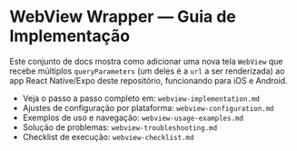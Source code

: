 # WebView Wrapper — Guia de Implementação

Este conjunto de docs mostra como adicionar uma nova tela `WebView` que recebe múltiplos `queryParameters` (um deles é a `url` a ser renderizada) ao app React Native/Expo deste repositório, funcionando para iOS e Android.

- Veja o passo a passo completo em: `webview-implementation.md`
- Ajustes de configuração por plataforma: `webview-configuration.md`
- Exemplos de uso e navegação: `webview-usage-examples.md`
- Solução de problemas: `webview-troubleshooting.md`
- Checklist de execução: `webview-checklist.md`

